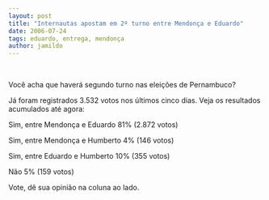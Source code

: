 ```yaml
---
layout: post
title: "Internautas apostam em 2º turno entre Mendonça e Eduardo"
date: 2006-07-24
tags: eduardo, entrega, mendonça
author: jamildo
---
```

&nbsp;

Voc&ecirc; acha que haver&aacute; segundo turno nas elei&ccedil;&otilde;es de Pernambuco?

J&aacute; foram registrados 3.532 votos nos &uacute;ltimos cinco dias. Veja os resultados acumulados at&eacute; agora:

Sim, entre Mendon&ccedil;a e Eduardo 81% (2.872 votos)

Sim, entre Mendon&ccedil;a e Humberto 4% (146 votos)

Sim, entre Eduardo e Humberto 10% (355 votos)

N&atilde;o 5% (159 votos)

Vote, d&ecirc; sua opini&atilde;o na coluna ao lado.
